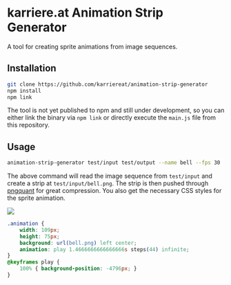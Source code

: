# karriere.at Animation Strip Generator

A tool for creating sprite animations from image sequences.

## Installation

```sh
git clone https://github.com/karriereat/animation-strip-generator
npm install
npm link
```

The tool is not yet published to npm and still under development, so you can either link the binary via `npm link` or directly execute the `main.js` file from this repository.

## Usage

```sh
animation-strip-generator test/input test/output --name bell --fps 30
```

The above command will read the image sequence from `test/input` and create a strip at `test/input/bell.png`. The strip is then pushed through [pngquant](https://pngquant.org/) for great compression. You also get the necessary CSS styles for the sprite animation.

![](https://github.com/karriereat/animation-strip-generator/blob/master/test/output/bell.png)

```css
.animation {
    width: 109px;
    height: 75px;
    background: url(bell.png) left center;
    animation: play 1.4666666666666666s steps(44) infinite;
}
@keyframes play {
    100% { background-position: -4796px; }
}
```
